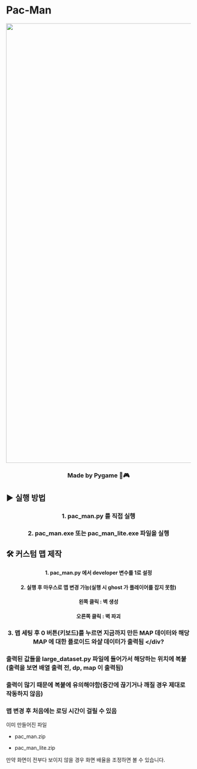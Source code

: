 # Pac-Man
<div align="center">
  <img width="1200" alt="game_playing" src="https://github.com/python-programmer1512/Pac-Man/assets/68761453/58886a1e-2b61-4693-8d0d-8ed96ecfa2eb">
</div>  

<div align="center">

  ### Made by Pygame 🐍🎮
  
</div>  

  
## ▶️ 실행 방법



### <div align="center"> 1. pac_man.py 를 직접 실행 </div>

### <div align="center"> 2. pac_man.exe 또는 pac_man_lite.exe 파일을 실행 </div>




## 🛠 커스텀 맵 제작

#### <div align="center"> 1. pac_man.py 에서 developer 변수를 1로 설정 </div>
  
#### <div align="center"> 2. 실행 후 마우스로 맵 변경 가능(실행 시 ghost 가 플레이어를 잡지 못함) </div>

#### <div align="center"> 왼쪽 클릭 : 벽 생성 </div>

#### <div align="center"> 오른쪽 클릭 : 벽 파괴 </div>

### <div align="center"> 3. 맵 세팅 후 0 버튼(키보드)를 누르면 지금까지 만든 MAP 데이터와 해당 MAP 에 대한 플로이드 와샬 데이터가 출력됨 </div?

### 출력된 값들을 large_dataset.py 파일에 들어가서 해당하는 위치에 복붙(출력을 보면 배열 출력 전, dp, map 이 출력됨)

### 출력이 많기 때문에 복붙에 유의해야함(중간에 끊기거나 깨질 경우 제대로 작동하지 않음)

### 맵 변경 후 처음에는 로딩 시간이 걸릴 수 있음

    
  
  

이미 만들어진 파일

* pac_man.zip
  
* pac_man_lite.zip

만약 화면이 전부다 보이지 않을 경우 화면 배율을 조정하면 볼 수 있습니다.
